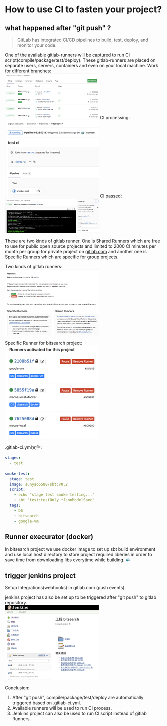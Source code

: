 # How to use CI to fasten your project?
## what happened after "git push" ?

> GitLab has integrated CI/CD pipelines to build, test, deploy, and monitor your code.
                
One of the available gitlab-runners will be captured to run CI script(compile/package/test/deploy). These gitlab-runners are placed on separate users, servers, containers and even on your local machine.
Work for different branches:       
<img src="./image/ci-branch.png" alt="drawing" style="width:300px;"/>
CI processing:            
<img src="./image/ci.png" alt="drawing" style="width:300px;"/>
CI passed:         
<img src="./image/ci-pass.png" alt="drawing" style="width:300px;"/>

These are two kinds of gitlab runner. One is Shared Runners which are free to use for public open source projects and limited to 2000 CI minutes per month per group for private project on [gitlab.com](https://gitlab.com) and another one is Specific Runners which are specific for group projects.

Two kinds of gitlab runners:   
<img src="./image/2-runners.png" alt="drawing" style="width:300px;"/>

Specific Runner for bitsearch project:
<img src="./image/runners.png" alt="drawing" style="width:300px;"/>

.gitlab-ci.yml文件:
```yaml
stages:
  - test

smoke-test:
  stage: test
  image: sunyao5588/sbt:v0.2
  script:
    - echo "stage test smoke testing..."
    - sbt "test:testOnly *JsonModelSpec"
  tags:
    - DS
    - bitsearch
    - google-vm
```

## Runner execurator (docker)     
In bitsearch project we use docker image to set up sbt build environment and use local host directory to store project required liberies in order to save time from downloading libs everytime while building. <img src="./image/docker.png" alt="drawing" style="width:15px;"/>    

## trigger jenkins project
Setup Integrations(webhooks) in gitlab.com (push events).

jenkins project has also be set up to be triggered after "git push" to gitlab repository.    
<img src="./image/jenkins-trigger.png" alt="drawing" style="width:300px;"/>


Conclusion: 
1. After "git push", compile/package/test/deploy are automatically triggered based on .gitlab-ci.yml.
2. Available runners will be used to run CI process.
3. Jenkins project can also be used to run CI script instead of gitlab Runners.


